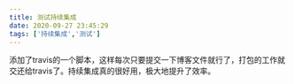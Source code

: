 ```yaml
---
title: 测试持续集成
date: 2020-09-27 23:45:29
tags: ['持续集成','测试']
---
```


添加了travis的一个脚本，这样每次只要提交一下博客文件就行了，打包的工作就交还给travis了。持续集成真的很好用，极大地提升了效率。
